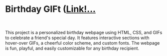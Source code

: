 <h1>Birthday GIFt (<a href="https://incomparable-pie-04899e.netlify.app/" target="_blank">Link!...</a></h1>
<br>
<p>This project is a personalized birthday webpage using HTML, CSS, and GIFs to celebrate a friend's special day. It features interactive sections with hover-over GIFs, a cheerful color scheme, and custom fonts. The webpage is fun, playful, and easily customizable for any birthday recipient.</p>
